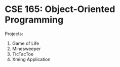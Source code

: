 # CSE 165: Object-Oriented Programming

Projects:
1. Game of Life
2. Minesweeper
3. TicTacToe
4. Xming Application
